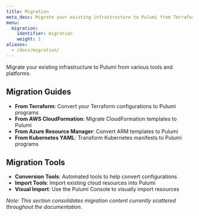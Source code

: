 ```yaml
---
title: Migration
meta_desc: Migrate your existing infrastructure to Pulumi from Terraform, CloudFormation, Kubernetes YAML, and other tools.
menu:
  migration:
    identifier: migration
    weight: 1
aliases:
  - /docs/migration/
---
```


Migrate your existing infrastructure to Pulumi from various tools and platforms.

## Migration Guides

- **From Terraform**: Convert your Terraform configurations to Pulumi programs
- **From AWS CloudFormation**: Migrate CloudFormation templates to Pulumi
- **From Azure Resource Manager**: Convert ARM templates to Pulumi
- **From Kubernetes YAML**: Transform Kubernetes manifests to Pulumi programs

## Migration Tools

- **Conversion Tools**: Automated tools to help convert configurations
- **Import Tools**: Import existing cloud resources into Pulumi
- **Visual Import**: Use the Pulumi Console to visually import resources

*Note: This section consolidates migration content currently scattered throughout the documentation.*
